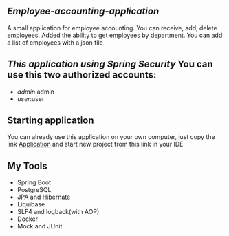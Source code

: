 ## *Employee-accounting-application*
A small application for employee accounting. You can receive, add, delete employees. Added the ability to get employees by department. You can add a list of employees with a json file
## ***This application using Spring Security*** You can use this two authorized accounts:
+ *admin*:admin
+ *user*:user
## Starting application
You can already use this application on your own computer, just copy the link [Application](https://github.com/destmecture/Employee-accounting-application.git) and start new project from this link in your IDE 
## My Tools
+ Spring Boot
+ PostgreSQL
+ JPA and Hibernate
+ Liquibase
+ SLF4 and logback(with AOP)
+ Docker
+ Mock and JUnit
